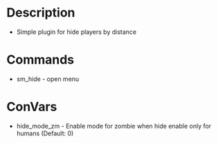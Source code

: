 # Description

- Simple plugin for hide players by distance

# Commands

- sm_hide - open menu

# ConVars

- hide_mode_zm - Enable mode for zombie when hide enable only for humans (Default: 0)
